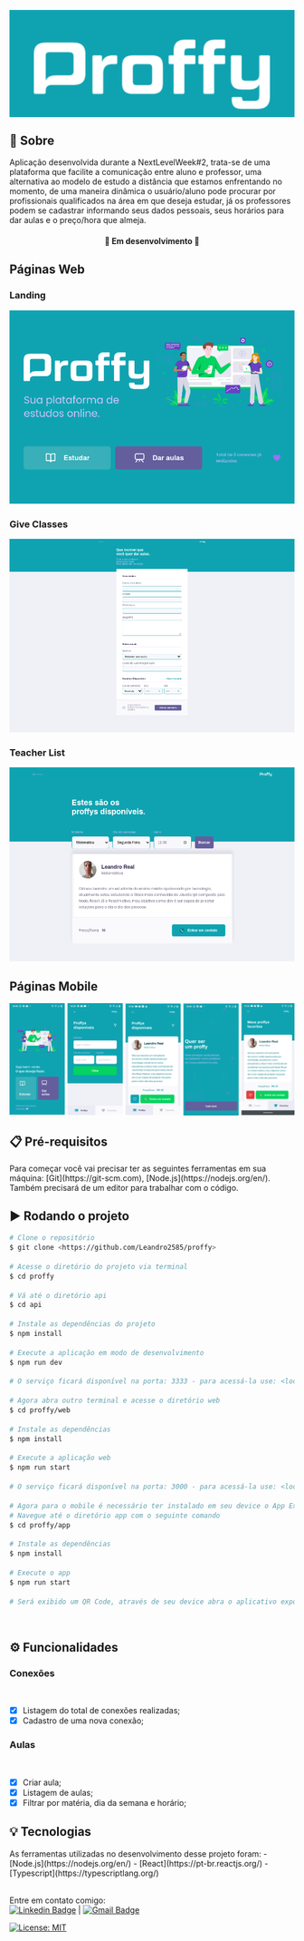 <p align="center"><img align="center" alt="Proffy" title="Proffy" src="./assets/Logo.png"/></p>

<h2 title="Páginas">📌 Sobre</h2>
<p align="left">
Aplicação desenvolvida durante a NextLevelWeek#2, trata-se de uma plataforma que facilite a comunicação entre aluno e professor, uma alternativa ao modelo de estudo a distância que estamos enfrentando no momento, de uma maneira dinâmica o usuário/aluno pode procurar por profissionais qualificados na área em que deseja estudar, já os professores podem se cadastrar informando seus dados pessoais, seus horários para dar aulas e o preço/hora que almeja.
</p>

<h4 align="center">
🚧 Em desenvolvimento 🚧
</h4>

<h2>Páginas Web</h2>
<h3>Landing</h3>
<p align="center">
      <img src="./assets/Landing_Web.png" alt="LandingPage"/>
</p>
<h3>Give Classes</h3>
<p align="center">
      <img src="./assets/GiveClasses_Web.png" alt="GiveClasses"/>
</p>
<h3>Teacher List</h3>
<p align="center">
      <img src="./assets/Study_Web.png" alt="Study"/>
</p>


<h2>Páginas Mobile</h2>
<img src="./assets/AppPages.png" alt="AppPages"/>
<h2>📋 Pré-requisitos</h2>
Para começar você vai precisar ter as seguintes ferramentas em sua máquina:
[Git](https://git-scm.com), [Node.js](https://nodejs.org/en/).
Também precisará de um editor para trabalhar com o código.

<h2>▶️ Rodando o projeto</h2>

``` bash
# Clone o repositório
$ git clone <https://github.com/Leandro2585/proffy>

# Acesse o diretório do projeto via terminal
$ cd proffy

# Vá até o diretório api
$ cd api

# Instale as dependências do projeto
$ npm install

# Execute a aplicação em modo de desenvolvimento
$ npm run dev

# O serviço ficará disponível na porta: 3333 - para acessá-la use: <localhost:3333>

# Agora abra outro terminal e acesse o diretório web
$ cd proffy/web

# Instale as dependências
$ npm install

# Execute a aplicação web
$ npm run start

# O serviço ficará disponível na porta: 3000 - para acessá-la use: <localhost:3000>

# Agora para o mobile é necessário ter instalado em seu device o App Expo
# Navegue até o diretório app com o seguinte comando
$ cd proffy/app

# Instale as dependências
$ npm install

# Execute o app
$ npm run start

# Será exibido um QR Code, através de seu device abra o aplicativo expo e escaneie esse QR Code
```
<br/>

<h2>⚙️ Funcionalidades</h2>

<h3> Conexões</h3><br>

- [x] Listagem do total de conexões realizadas;<br>
- [x] Cadastro de uma nova conexão;<br>

<h3> Aulas</h3><br>

- [x] Criar aula;<br>
- [x] Listagem de aulas;<br>
- [x] Filtrar por matéria, dia da semana e horário;<br>
<h2>💡 Tecnologias</h2>
As ferramentas utilizadas no desenvolvimento desse projeto foram:
- [Node.js](https://nodejs.org/en/)
- [React](https://pt-br.reactjs.org/)
- [Typescript](https://typescriptlang.org/)

 <br/> Entre em contato comigo:<br/> [![Linkedin Badge](https://img.shields.io/badge/-LeandroReal-blue?style=flat-square&logo=Linkedin&logoColor=white&link=https://www.linkedin.com/in/leandro-r-434b811a5/)](https://www.linkedin.com/in/leandro-r-434b811a5/) 
| 
[![Gmail Badge](https://img.shields.io/badge/-leo.real2585@gmail.com-c14438?style=flat-square&logo=Gmail&logoColor=white&link=mailto:leo.real2585@gmail.com)](mailto:leo.real2585@gmail.com)

[![License: MIT](https://img.shields.io/badge/License-MIT-blue.svg)](https://opensource.org/licenses/MIT)
